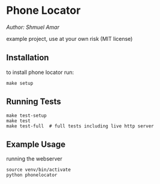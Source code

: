 # Phone Locator
*Author: Shmuel Amar*

example project, use at your own risk (MIT license)


## Installation
to install phone locator run:

```
make setup
```

## Running Tests

```
make test-setup
make test
make test-full  # full tests including live http server
```

## Example Usage
running the webserver

```
source venv/bin/activate
python phonelocator
```
